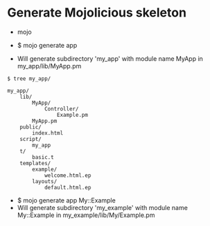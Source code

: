 # Generate Mojolicious skeleton

* mojo

* $ mojo generate app
* Will generate subdirectory 'my_app' with module name MyApp in my_app/lib/MyApp.pm


```
$ tree my_app/

my_app/
    lib/
        MyApp/
            Controller/
                Example.pm
        MyApp.pm
    public/
        index.html
    script/
        my_app
    t/
        basic.t
    templates/
        example/
            welcome.html.ep
        layouts/
            default.html.ep
```

* $ mojo generate app My::Example
* Will generate subdirectory 'my_example' with module name My::Example in my_example/lib/My/Example.pm

